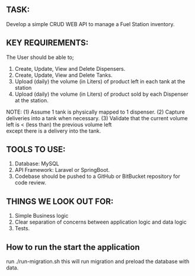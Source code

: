 ## TASK: 
Develop a simple CRUD WEB API to manage a Fuel Station inventory. 

## KEY REQUIREMENTS:
The User should be able to; 
1. Create, Update, View and Delete Dispensers. 
2. Create, Update, View and Delete Tanks. 
3. Upload (daily) the volume (in Liters) of product left in each tank at the station 
4. Upload (daily) the volume (in Liters) of product sold by each Dispenser at the station. 

NOTE: 	(1) Assume 1 tank is physically mapped to 1 dispenser.
      	(2) Capture deliveries into a tank when necessary.
        (3) Validate that the current volume left is < (less than) the previous volume left   
                 except there   is a delivery into the tank.

## TOOLS TO USE: 
1) Database: MySQL
2) API Framework: Laravel or SpringBoot. 
3) Codebase should be pushed to a GitHub or BitBucket repository for code review. 

## THINGS WE LOOK OUT FOR:
1) Simple Business logic 
2) Clear separation of concerns between application logic and data logic
3) Tests.


## How to run the start the application
run ./run-migration.sh 
this will run migration and preload the database with data.